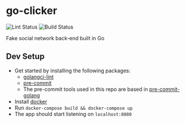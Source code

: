 # go-clicker

![Lint Status](https://github.com/rusito-23/go-clicker/actions/workflows/golangci-lint.yml/badge.svg) 
![Build Status](https://github.com/rusito-23/go-clicker/actions/workflows/build.yml/badge.svg)

Fake social network back-end built in Go

## Dev Setup

-  Get started by installing the following packages:
   - [golangci-lint](https://golangci-lint.run/usage/install/#local-installation)
   - [pre-commit](https://pre-commit.com/#installation)
   - The pre-commit tools used in this repo are based in [pre-commit-golang](https://github.com/dnephin/pre-commit-golang)
- Install [docker](https://docs.docker.com/get-docker/)
- Run `docker-compose build && docker-compose up`
- The app should start listening on `localhost:8080`
